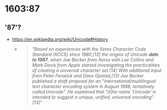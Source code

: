 # 1603:87

## '87'?

- https://en.wikipedia.org/wiki/Unicode#History
  - > _"Based on experiences with the Xerox Character Code Standard (XCCS) since 1980,[13] the origins of Unicode **date to 1987**, when Joe Becker from Xerox with Lee Collins and Mark Davis from Apple started investigating the practicalities of creating a universal character set.[14] With additional input from Peter Fenwick and Dave Opstad,[13] Joe Becker published a draft proposal for an "international/multilingual text character encoding system in August 1988, tentatively called Unicode". He explained that "[t]he name 'Unicode' is intended to suggest a unique, unified, universal encoding".[13]"_